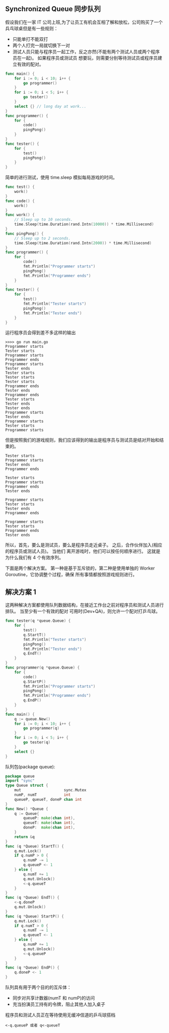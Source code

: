 ## Synchronized Queue 同步队列

假设我们在一家 IT 公司上班,为了让员工有机会互相了解和放松，公司购买了一个兵乓球桌但是有一些规则：

- 只能单打不能双打
- 两个人打完一局就切换下一对
- 测试人员只能与程序员一起工作，反之亦然(不能有两个测试人员或两个程序员在一起)。 如果程序员或测试员
  想要玩，则需要分别等待测试员或程序员建立有效的配对。

```GO
func main() {
    for i := 0; i < 10; i++ {
        go programmer()
    }
    for i := 0; i < 5; i++ {
        go tester()
    }
    select {} // long day at work...
}
func programmer() {
    for {
        code()
        pingPong()
    }
}
func tester() {
    for {
        test()
        pingPong()
    }
}
```

简单的进行测试，使用 time.sleep 模拟每局游戏的时间。

```GO
func test() {
    work()
}
func code() {
    work()
}
func work() {
    // Sleep up to 10 seconds.
    time.Sleep(time.Duration(rand.Intn(10000)) * time.Millisecond)
}
func pingPong() {
    // Sleep up to 2 seconds.
    time.Sleep(time.Duration(rand.Intn(2000)) * time.Millisecond)
}
func programmer() {
    for {
        code()
        fmt.Println("Programmer starts")
        pingPong()
        fmt.Println("Programmer ends")
    }
}
func tester() {
    for {
        test()
        fmt.Println("Tester starts")
        pingPong()
        fmt.Println("Tester ends")
    }
}
```

运行程序员会得到差不多这样的输出

```log
>>>> go run main.go
Programmer starts
Tester starts
Programmer starts
Programmer ends
Programmer starts
Tester ends
Tester starts
Tester starts
Tester starts
Programmer ends
Tester ends
Programmer ends
Tester starts
Tester ends
Tester ends
Programmer starts
Tester ends
Programmer starts
Tester starts
Programmer starts
```

但是按照我们的游戏规则，我们应该得到的输出是程序员与测试员是结对开始和结束的。

```
Tester starts
Programmer starts
Tester ends
Programmer ends

Tester starts
Programmer starts
Programmer ends
Tester ends

Programmer starts
Tester starts
Tester ends
Programmer ends

Programmer starts
Tester starts
Programmer ends
Tester ends
```

所以，首先，要么是测试员，要么是程序员走近桌子。 之后，合作伙伴加入(相应的程序员或测试人员)。 当他们
离开游戏时，他们可以按任何顺序进行。 这就是为什么我们有 4 个有效序列。

下面是两个解决方案。 第一种是基于互斥锁的，第二种是使用单独的 Worker Goroutine，它协调整个过程，确保
所有事情都按照游戏规则进行。

## 解决方案 1

这两种解决方案都使用队列数据结构，在接近工作台之前对程序员和测试人员进行排队。 当至少有一个有效的配对
可用时(Dev+QA)，则允许一个配对打乒乓球。

```go
func tester(q *queue.Queue) {
    for {
        test()
        q.StartT()
        fmt.Println("Tester starts")
        pingPong()
        fmt.Println("Tester ends")
        q.EndT()
    }
}
func programmer(q *queue.Queue) {
    for {
        code()
        q.StartP()
        fmt.Println("Programmer starts")
        pingPong()
        fmt.Println("Programmer ends")
        q.EndP()
    }
}
func main() {
    q := queue.New()
    for i := 0; i < 10; i++ {
        go programmer(q)
    }
    for i := 0; i < 5; i++ {
        go tester(q)
    }
    select {}
}
```

队列包(package queue):

```go
package queue
import "sync"
type Queue struct {
    mut                   sync.Mutex
    numP, numT            int
    queueP, queueT, doneP chan int
}
func New() *Queue {
    q := Queue{
        queueP: make(chan int),
        queueT: make(chan int),
        doneP:  make(chan int),
    }
    return &q
}
func (q *Queue) StartT() {
    q.mut.Lock()
    if q.numP > 0 {
        q.numP -= 1
        q.queueP <- 1
    } else {
        q.numT += 1
        q.mut.Unlock()
        <-q.queueT
    }
}
func (q *Queue) EndT() {
    <-q.doneP
    q.mut.Unlock()
}
func (q *Queue) StartP() {
    q.mut.Lock()
    if q.numT > 0 {
        q.numT -= 1
        q.queueT <- 1
    } else {
        q.numP += 1
        q.mut.Unlock()
        <-q.queueP
    }
}
func (q *Queue) EndP() {
    q.doneP <- 1
}
```

队列具有用于两个目的的互斥体：

- 同步对共享计数器(numT 和 numP)的访问
- 充当扮演员工持有的令牌，阻止其他人加入桌子

程序员和测试人员正在等待使用无缓冲信道的乒乓球搭档

```
<-q.queueP 或者 q<-queueT
```
